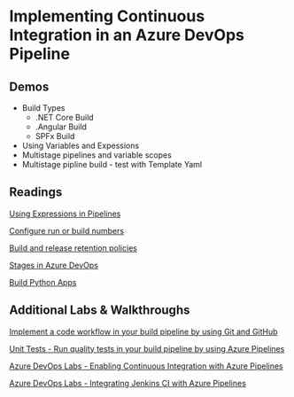 # Implementing Continuous Integration in an Azure DevOps Pipeline

## Demos

- Build Types
    - .NET Core Build
    - .Angular Build
    - SPFx Build
- Using Variables and Expessions
- Multistage pipelines and variable scopes
- Multistage pipline build - test with Template Yaml

## Readings

[Using Expressions in Pipelines](https://docs.microsoft.com/en-us/azure/devops/pipelines/process/expressions?view=azure-devops)

[Configure run or build numbers](https://docs.microsoft.com/en-us/azure/devops/pipelines/process/run-number?view=azure-devops&tabs=yaml)

[Build and release retention policies](https://docs.microsoft.com/en-us/azure/devops/pipelines/policies/retention?view=azure-devops&tabs=yaml)

[Stages in Azure DevOps](https://docs.microsoft.com/en-us/azure/devops/pipelines/process/stages?view=azure-devops&tabs=yaml)

[Build Python Apps](https://docs.microsoft.com/en-us/azure/devops/pipelines/ecosystems/python?ranMID=43674&ranEAID=rl2xnKiLcHs&ranSiteID=rl2xnKiLcHs-goU.f29SpHlkVhNY6HgBbg&epi=rl2xnKiLcHs-goU.f29SpHlkVhNY6HgBbg&irgwc=1&OCID=AID2200057_aff_7795_1243925&tduid=(ir__gvdbmg29qskf61ufun0yzsdsku2xtoirgtk36cz600)(7795)(1243925)(rl2xnKiLcHs-goU.f29SpHlkVhNY6HgBbg)()&irclickid=_gvdbmg29qskf61ufun0yzsdsku2xtoirgtk36cz600&view=azure-devops)

## Additional Labs & Walkthroughs

[Implement a code workflow in your build pipeline by using Git and GitHub](https://docs.microsoft.com/en-us/learn/modules/implement-code-workflow/)

[Unit Tests - Run quality tests in your build pipeline by using Azure Pipelines](https://docs.microsoft.com/en-us/learn/modules/run-quality-tests-build-pipeline/)

[Azure DevOps Labs - Enabling Continuous Integration with Azure Pipelines](https://www.azuredevopslabs.com/labs/azuredevops/continuousintegration/)

[Azure DevOps Labs - Integrating Jenkins CI with Azure Pipelines ](https://www.azuredevopslabs.com/labs/vstsextend/jenkins/)
